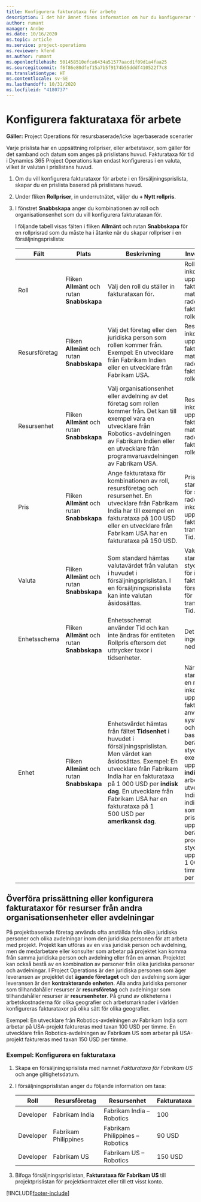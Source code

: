 ```yaml
---
title: Konfigurera fakturataxa för arbete
description: I det här ämnet finns information om hur du konfigurerar fakturataxa för arbete i Project Operations.
author: rumant
manager: Annbe
ms.date: 10/16/2020
ms.topic: article
ms.service: project-operations
ms.reviewer: kfend
ms.author: rumant
ms.openlocfilehash: 501458510efca6434a51577aacd1f09d1a4faa25
ms.sourcegitcommit: f6f86e80dfef15a7b5f9174b55dddf410522f7c8
ms.translationtype: HT
ms.contentlocale: sv-SE
ms.lasthandoff: 10/31/2020
ms.locfileid: "4180737"
---
```

# <a name="set-up-labor-bill-rates"></a>Konfigurera fakturataxa för arbete

**Gäller:** Project Operations för resursbaserade/icke lagerbaserade scenarier

Varje prislista har en uppsättning rollpriser, eller arbetstaxor, som gäller för det samband och datum som anges på prislistans huvud. Fakturataxa för tid i Dynamics 365 Project Operations kan endast konfigureras i en valuta, vilket är valutan i prislistans huvud.

1. Om du vill konfigurera fakturataxor för arbete i en försäljningsprislista, skapar du en prislista baserad på prislistans huvud. 
2. Under fliken **Rollpriser**, in underrutnätet, väljer du **+ Nytt rollpris**. 
3. I fönstret **Snabbskapa** anger du kombinationen av roll och organisationsenhet som du vill konfigurera fakturataxan för.

   I följande tabell visas fälten i fliken **Allmänt** och rutan **Snabbskapa** för en rollprisrad som du måste ha i åtanke när du skapar rollpriser i en försäljningsprislista:

    | Fält | Plats | Beskrivning | Inverkan nedströms |
    | --- | --- | --- | --- |
    | Roll | Fliken **Allmänt** och rutan **Snabbskapa** | Välj den roll du ställer in fakturataxan för. | Rollen för inkommande uppskattade eller faktiska värden matchas mot den här raden så att fakturataxan för rollen blir standard. |
    | Resursföretag | Fliken **Allmänt** och rutan **Snabbskapa** | Välj det företag eller den juridiska person som rollen kommer från. Exempel: En utvecklare från Fabrikam Indien eller en utvecklare från Fabrikam USA. | Resursföretaget för inkommande uppskattade eller faktiska värden matchas mot den här raden så att fakturataxan för rollen blir standard. |
    | Resursenhet | Fliken **Allmänt** och rutan **Snabbskapa** | Välj organisationsenhet eller avdelning av det företag som rollen kommer från. Det kan till exempel vara en utvecklare från Robotics-avdelningen av Fabrikam Indien eller en utvecklare från programvaruavdelningen av Fabrikam USA. | Resursenheten för inkommande uppskattade eller faktiska värden matchas mot den här raden så att fakturataxan för rollen blir standard. |
    | Pris | Fliken **Allmänt** och rutan **Snabbskapa** | Ange fakturataxa för kombinationen av roll, resursföretag och resursenhet. En utvecklare från Fabrikam India har till exempel en fakturataxa på 100 USD eller en utvecklare från Fabrikam USA har en fakturataxa på 150 USD. | Priset är standardfakturataxan för styckpriset på raden för inkommande uppskattade eller faktiska värden för transaktionsklassen Tid. |
    | Valuta | Fliken **Allmänt** och rutan **Snabbskapa**| Som standard hämtas valutavärdet från valutan i huvudet i försäljningsprislistan. I en försäljningsprislista kan inte valutan åsidosättas. | Valutan är standardvalutan för styckpriset på raden för inkommande faktiska försäljningsvärden för transaktionsklassen Tid. |
    | Enhetsschema | Fliken **Allmänt** och rutan **Snabbskapa** | Enhetsschemat använder Tid och kan inte ändras för entiteten Rollpris eftersom det uttrycker taxor i tidsenheter. | Det här fältet har ingen inverkan nedströms. |
    | Enhet | Fliken **Allmänt** och rutan **Snabbskapa** | Enhetsvärdet hämtas från fältet **Tidsenhet** i huvudet i försäljningsprislistan. Men värdet kan åsidosättas. Exempel: En utvecklare från Fabrikam India har en fakturataxa på 1 000 USD per **indisk dag**. En utvecklare från Fabrikam USA har en fakturataxa på 1 500 USD per **amerikansk dag**. | När styckpriset standardiseras från en rad för inkommande uppskattade eller faktiska värden använder systemet systemet för enheter och konvertering i basenheter för att beräkna ett styckpris. Till exempel är en uppskattning på 10 **indiska dagar** av arbete för en utvecklare från Indien och enheten indisk dag definieras som 10 timmar. Vid prissättning av uppskattningsrad beräknar programmet styckpriset i uppskattningen som 1 000 USD/10 timmar = 100 USD per timme. |

## <a name="transfer-pricing-or-set-up-bill-rates-for-resources-from-other-organizational-units-or-divisions"></a>Överföra prissättning eller konfigurera fakturataxor för resurser från andra organisationsenheter eller avdelningar 

På projektbaserade företag används ofta anställda från olika juridiska personer och olika avdelningar inom den juridiska personen för att arbeta med projekt. Projekt kan utföras av en viss juridisk person och avdelning, men de medarbetare eller konsulter som arbetar på projektet kan komma från samma juridiska person och avdelning eller från en annan. Projektet kan också bestå av en kombination av personer från olika juridiska personer och avdelningar. I Project Operations är den juridiska personen som äger leveransen av projektet det **ägande företaget** och den avdelning som äger leveransen är den **kontrakterande enheten**. Alla andra juridiska personer som tillhandahåller resurser är **resursföretag** och avdelningar som tillhandahåller resurser är **resursenheter**. På grund av olikheterna i arbetskostnaderna för olika geografier och arbetsmarknader i världen konfigureras fakturataxor på olika sätt för olika geografier.

Exempel: En utvecklare från Robotics-avdelningen av Fabrikam India som arbetar på USA-projekt faktureras med taxan 100 USD per timme. En utvecklare från Robotics-avdelningen av Fabrikam US som arbetar på USA-projekt faktureras med taxan 150 USD per timme. 

### <a name="example-set-up-a-bill-rate"></a>Exempel: Konfigurera en fakturataxa 

1. Skapa en försäljningsprislista med namnet *Fakturataxa för Fabrikam US* och ange giltighetsdatum.
2. I försäljningsprislistan anger du följande information om taxa:

    | Roll | Resursföretag | Resursenhet | Fakturataxa |
    | --- | --- | --- | --- |
    | Developer | Fabrikam India | Fabrikam India – Robotics | 100 |
    | Developer | Fabrikam Philippines | Fabrikam Philippines – Robotics | 90 USD |
    | Developer | Fabrikam US | Fabrikam US – Robotics | 150 USD |

3. Bifoga försäljningsprislistan, **Fakturataxa för Fabrikam US** till projektprislistan för projektkontraktet eller till ett visst konto.


[!INCLUDE[footer-include](../includes/footer-banner.md)]